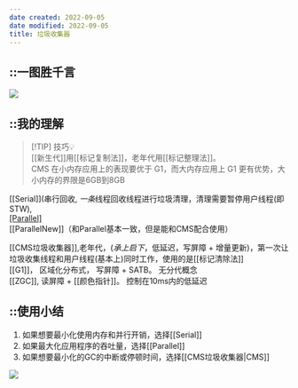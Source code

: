 ```yaml
---
date created: 2022-09-05
date modified: 2022-09-05
title: 垃圾收集器
---
```


## ::一图胜千言

![](http://image.clickear.top/20220905111225.png)

## ::我的理解

> [!TIP] 技巧💡  
> [[新生代]]用[[标记复制法]]，老年代用[[标记整理法]]。  
> CMS 在小内存应用上的表现要优于 G1，而大内存应用上 G1 更有优势，大小内存的界限是6GB到8GB

[[Serial]](串行回收, *一条*线程回收线程进行垃圾清理，清理需要暂停用户线程(即STW),  
[[Parallel]](并行回收，吞吐量优先，*多条*线程回收线程进行垃圾清理，清理需要暂停用户线程(即STW))  
[[ParallelNew]]（和Parallel基本一致，但是能和CMS配合使用）

[[CMS垃圾收集器]],老年代，(*承上启下*，低延迟，写屏障 + 增量更新)，第一次让垃圾收集线程和用户线程(基本上)同时工作，使用的是[[标记清除法]]  
[[G1]]， 区域化分布式， 写屏障 + SATB。 无分代概念  
[[ZGC]], 读屏障 + [[颜色指针]]。 控制在10ms内的低延迟

## ::使用小结

1. 如果想要最小化使用内存和并行开销，选择[[Serial]]
2. 如果最大化应用程序的吞吐量，选择[[Parallel]]
3. 如果想要最小化的GC的中断或停顿时间，选择[[CMS垃圾收集器|CMS]]

![](http://image.clickear.top/20220905151049.png)
